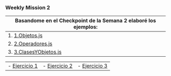 ### Weekly Mission 2
|Basandome en el Checkpoint de la Semana 2 elaboré los ejemplos:|
|--- |
| 1. [1.Objetos.js](https://github.com/DanielPulidoE/playbook/blob/main/weekly_mission_2/ejerciciosSemana_2/0.Objetos.js) |
| 2. [2.Operadores.js](https://github.com/DanielPulidoE/playbook/blob/main/weekly_mission_2/ejerciciosSemana_2/1.Operadores.js) |
| 3. [3.ClasesYObjetos.js](https://github.com/DanielPulidoE/playbook/blob/main/weekly_mission_2/ejerciciosSemana_2/2.Clases_y_Objetos.js) |

| | | |
|----|----|----|
| - [Ejercicio 1]() | - [Ejercicio 2]() | - [Ejercicio 3]() |
